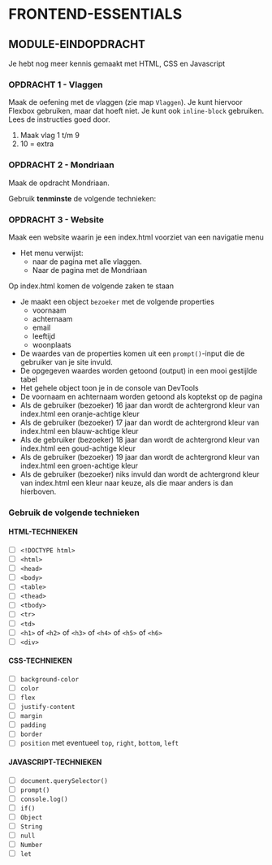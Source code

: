 # FRONTEND-ESSENTIALS

## MODULE-EINDOPDRACHT

Je hebt nog meer kennis gemaakt met HTML, CSS en Javascript

### OPDRACHT 1 - Vlaggen

Maak de oefening met de vlaggen (zie map `Vlaggen`). Je kunt hiervoor Flexbox gebruiken, maar dat hoeft niet. Je kunt ook `inline-block` gebruiken.
Lees de instructies goed door.

1. Maak vlag 1 t/m 9
2. 10 = extra

### OPDRACHT 2 - Mondriaan

Maak de opdracht Mondriaan.

Gebruik __tenminste__ de volgende technieken:

### OPDRACHT 3 - Website

Maak een website waarin je een index.html voorziet van een navigatie menu

- Het menu verwijst:
  - naar de pagina met alle vlaggen.
  - Naar de pagina met de Mondriaan

Op index.html komen de volgende zaken te staan

- Je maakt een object `bezoeker` met de volgende properties
  - voornaam
  - achternaam
  - email
  - leeftijd
  - woonplaats
- De waardes van de properties komen uit een `prompt()`-input die de gebruiker van je site invuld.
- De opgegeven waardes worden getoond (output) in een mooi gestijlde tabel
- Het gehele object toon je in de console van DevTools
- De voornaam en achternaam worden getoond als koptekst op de pagina
- Als de gebruiker (bezoeker) 16 jaar dan wordt de achtergrond kleur van index.html een oranje-achtige kleur
- Als de gebruiker (bezoeker) 17 jaar dan wordt de achtergrond kleur van index.html een blauw-achtige kleur
- Als de gebruiker (bezoeker) 18 jaar dan wordt de achtergrond kleur van index.html een goud-achtige kleur
- Als de gebruiker (bezoeker) 19 jaar dan wordt de achtergrond kleur van index.html een groen-achtige kleur
- Als de gebruiker (bezoeker) niks invuld dan wordt de achtergrond kleur van index.html een kleur naar keuze, als die maar anders is dan hierboven.

### Gebruik de volgende technieken

#### HTML-TECHNIEKEN

- [ ] `<!DOCTYPE html>`
- [ ] `<html>`
- [ ] `<head>`
- [ ] `<body>`
- [ ] `<table>`
- [ ] `<thead>`
- [ ] `<tbody>`
- [ ] `<tr>`
- [ ] `<td>`
- [ ] `<h1>` of `<h2>` of `<h3>` of `<h4>` of `<h5>` of `<h6>`
- [ ] `<div>`

#### CSS-TECHNIEKEN

- [ ] `background-color`
- [ ] `color`
- [ ] `flex`
- [ ] `justify-content`
- [ ] `margin`
- [ ] `padding`
- [ ] `border`
- [ ] `position` met eventueel `top`, `right`, `bottom`, `left`
  
#### JAVASCRIPT-TECHNIEKEN

- [ ] `document.querySelector()`
- [ ] `prompt()`
- [ ] `console.log()`
- [ ] `if()`
- [ ] `Object`
- [ ] `String`
- [ ] `null`
- [ ] `Number`
- [ ] `let`
